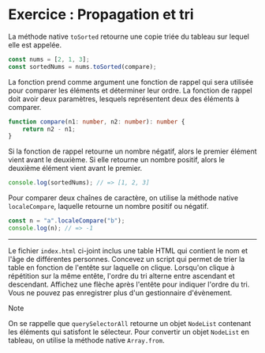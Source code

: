 # Exercice : Propagation et tri

La méthode native `toSorted` retourne une copie triée du tableau sur
lequel elle est appelée. 

```ts
const nums = [2, 1, 3];
const sortedNums = nums.toSorted(compare);
```

La fonction prend comme argument une fonction de rappel qui sera
utilisée pour comparer les éléments et déterminer leur ordre. La
fonction de rappel doit avoir deux paramètres, lesquels représentent
deux des éléments à comparer. 

```ts
function compare(n1: number, n2: number): number {
    return n2 - n1;
}
```

Si la fonction de rappel retourne un nombre négatif, alors le premier
élément vient avant le deuxième. Si elle retourne un nombre positif,
alors le deuxième élément vient avant le premier.

```ts
console.log(sortedNums); // => [1, 2, 3]
```

Pour comparer deux chaînes de caractère, on utilise la méthode native
`localeCompare`, laquelle retourne un nombre positif ou négatif.

```ts
const n = "a".localeCompare("b");
console.log(n); // => -1
```

---

Le fichier `index.html` ci-joint inclus une table HTML qui contient le
nom et l'âge de différentes personnes. Concevez un script qui permet de
trier la table en fonction de l'entête sur laquelle on clique. Lorsqu'on
clique à répétition sur la même entête, l'ordre du tri alterne entre
ascendant et descendant. Affichez une flèche après l'entête pour
indiquer l'ordre du tri. Vous ne pouvez pas enregistrer plus d'un
gestionnaire d'évènement.

> [!NOTE] 
> On se rappelle que `querySelectorAll` retourne un objet `NodeList`
> contenant les éléments qui satisfont le sélecteur. Pour convertir un
> objet `NodeList` en tableau, on utilise la méthode native
> `Array.from`.
